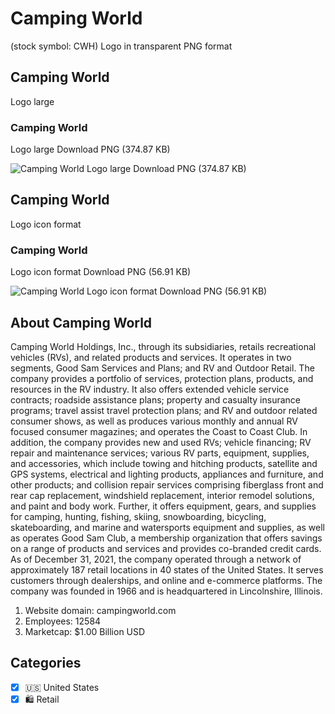 # Camping World
 (stock symbol: CWH) Logo in transparent PNG format

## Camping World
 Logo large

### Camping World
 Logo large Download PNG (374.87 KB)

![Camping World
 Logo large Download PNG (374.87 KB)](/img/orig/CWH_BIG-2afa4c18.png)

## Camping World
 Logo icon format

### Camping World
 Logo icon format Download PNG (56.91 KB)

![Camping World
 Logo icon format Download PNG (56.91 KB)](/img/orig/CWH-3ba984a7.png)

## About Camping World


Camping World Holdings, Inc., through its subsidiaries, retails recreational vehicles (RVs), and related products and services. It operates in two segments, Good Sam Services and Plans; and RV and Outdoor Retail. The company provides a portfolio of services, protection plans, products, and resources in the RV industry. It also offers extended vehicle service contracts; roadside assistance plans; property and casualty insurance programs; travel assist travel protection plans; and RV and outdoor related consumer shows, as well as produces various monthly and annual RV focused consumer magazines; and operates the Coast to Coast Club. In addition, the company provides new and used RVs; vehicle financing; RV repair and maintenance services; various RV parts, equipment, supplies, and accessories, which include towing and hitching products, satellite and GPS systems, electrical and lighting products, appliances and furniture, and other products; and collision repair services comprising fiberglass front and rear cap replacement, windshield replacement, interior remodel solutions, and paint and body work. Further, it offers equipment, gears, and supplies for camping, hunting, fishing, skiing, snowboarding, bicycling, skateboarding, and marine and watersports equipment and supplies, as well as operates Good Sam Club, a membership organization that offers savings on a range of products and services and provides co-branded credit cards. As of December 31, 2021, the company operated through a network of approximately 187 retail locations in 40 states of the United States. It serves customers through dealerships, and online and e-commerce platforms. The company was founded in 1966 and is headquartered in Lincolnshire, Illinois.

1. Website domain: campingworld.com
2. Employees: 12584
3. Marketcap: $1.00 Billion USD


## Categories
- [x] 🇺🇸 United States
- [x] 🛍️ Retail
